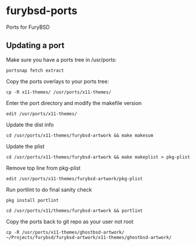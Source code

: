 # furybsd-ports
Ports for FuryBSD

## Updating a port

Make sure you have a ports tree in /usr/ports:

```
portsnap fetch extract
```

Copy the ports overlays to your ports tree:

```
cp -R x11-themes/ /usr/ports/x11-themes/
```

Enter the port directory and modify the makefile version

```
edit /usr/ports/x11-themes/
```

Update the dist info

```
cd /usr/ports/x11-themes/furybsd-artwork && make makesum
```

Update the plist

```
cd /usr/ports/x11-themes/furybsd-artwork && make makeplist > pkg-plist
```

Remove top line from pkg-plist

```
edit /usr/ports/x11-themes/furybsd-artwork/pkg-plist
```

Run portlint to do final sanity check

```
pkg install portlint
```

```
cd /usr/ports/x11/themes/furybsd-artwork && portlint
```

Copy the ports back to git repo as your user not root

```
cp -R /usr/ports/x11-themes/ghostbsd-artwork/ ~/Projects/furybsd/furybsd-artwork/x11-themes/ghostbsd-artwork/
```
